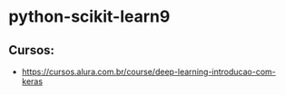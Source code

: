 # python-scikit-learn9

## Cursos:
- https://cursos.alura.com.br/course/deep-learning-introducao-com-keras